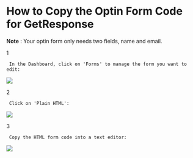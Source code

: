 # How to Copy the Optin Form Code for GetResponse

**Note** : Your optin form only needs two fields, name and email.

1

```text
 In the Dashboard, click on 'Forms' to manage the form you want to edit: 
```

![](https://d33v4339jhl8k0.cloudfront.net/docs/assets/53974d6ce4b0c76107b109d1/images/598232152c7d3a73488b9776/file-W5jG3VyURD.png)

2

```text
 Click on 'Plain HTML': 
```

![](https://d33v4339jhl8k0.cloudfront.net/docs/assets/53974d6ce4b0c76107b109d1/images/598232632c7d3a73488b9778/file-gKTBor2DWk.png)

3

```text
 Copy the HTML form code into a text editor: 
```

![](https://d33v4339jhl8k0.cloudfront.net/docs/assets/53974d6ce4b0c76107b109d1/images/5982329f2c7d3a73488b9779/file-7LhmrbNlgS.png)

